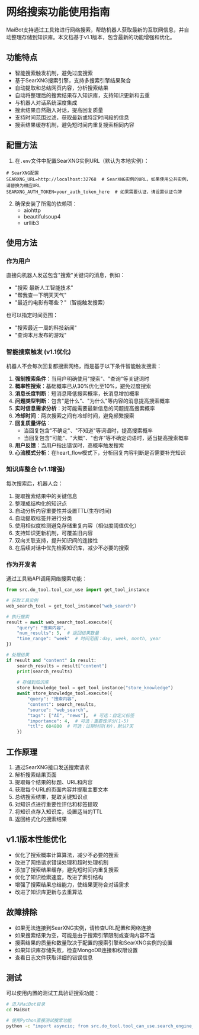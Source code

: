 # 网络搜索功能使用指南

MaiBot支持通过工具箱进行网络搜索，帮助机器人获取最新的互联网信息，并自动整理存储到知识库。本文档基于v1.1版本，包含最新的功能增强和优化。

## 功能特点

- 智能搜索触发机制，避免过度搜索
- 基于SearXNG搜索引擎，支持多搜索引擎结果聚合
- 自动提取和总结网页内容，分析搜索结果
- 自动将整理后的搜索结果存入知识库，支持知识更新和去重
- 与机器人对话系统深度集成
- 搜索结果自然融入对话，提高回复质量
- 支持时间范围过滤，获取最新或特定时间段的信息
- 搜索结果缓存机制，避免短时间内重复搜索相同内容

## 配置方法

1. 在`.env`文件中配置SearXNG实例URL（默认为本地实例）：

```
# SearXNG配置
SEARXNG_URL=http://localhost:32768  # SearXNG实例的URL，如果使用公共实例，请替换为相应URL
SEARXNG_AUTH_TOKEN=your_auth_token_here  # 如果需要认证，请设置认证令牌
```

2. 确保安装了所需的依赖项：
   - aiohttp
   - beautifulsoup4
   - urllib3

## 使用方法

### 作为用户

直接向机器人发送包含"搜索"关键词的消息，例如：
- "搜索 最新人工智能技术"
- "帮我查一下明天天气"
- "最近的电影有哪些？"（智能触发搜索）

也可以指定时间范围：
- "搜索最近一周的科技新闻"
- "查询本月发布的游戏"

### 智能搜索触发 (v1.1优化)

机器人不会每次回复都搜索网络，而是基于以下条件智能触发搜索：

1. **强制搜索条件**：当用户明确使用"搜索"、"查询"等关键词时
2. **概率性搜索**：基础概率已从30%优化至10%，避免过度搜索
3. **消息长度判断**：短消息降低搜索概率，长消息增加概率
4. **问题类型判断**：包含"是什么"、"为什么"等内容的消息提高搜索概率
5. **实时信息需求分析**：对可能需要最新信息的问题提高搜索概率
6. **冷却时间**：两次搜索之间有冷却时间，避免频繁搜索
7. **回复质量评估**：
   - 当回复包含"不确定"、"不知道"等词语时，提高搜索概率
   - 当回复包含"可能"、"大概"、"也许"等不确定词语时，适当提高搜索概率
8. **用户反馈**：当用户指出错误时，高概率触发搜索
9. **心流模式分析**：在heart_flow模式下，分析回复内容判断是否需要补充知识

### 知识库整合 (v1.1增强)

每次搜索后，机器人会：

1. 提取搜索结果中的关键信息
2. 整理成结构化的知识点
3. 自动分析内容重要性并设置TTL(生存时间)
4. 自动提取标签并进行分类
5. 使用相似度检测避免存储重复内容（相似度阈值优化）
6. 支持知识更新机制，可覆盖旧内容
7. 双向关联支持，提升知识间的连接性
8. 在后续对话中优先检索知识库，减少不必要的搜索

### 作为开发者

通过工具箱API调用网络搜索功能：

```python
from src.do_tool.tool_can_use import get_tool_instance

# 获取工具实例
web_search_tool = get_tool_instance("web_search")

# 执行搜索
result = await web_search_tool.execute({
    "query": "搜索内容", 
    "num_results": 5,  # 返回结果数量
    "time_range": "week"  # 时间范围：day, week, month, year
})

# 处理结果
if result and "content" in result:
    search_results = result["content"]
    print(search_results)
    
    # 存储到知识库
    store_knowledge_tool = get_tool_instance("store_knowledge")
    await store_knowledge_tool.execute({
        "query": "搜索内容",
        "content": search_results,
        "source": "web_search",
        "tags": ["AI", "news"],  # 可选：自定义标签
        "importance": 4,  # 可选：重要性评分(1-5)
        "ttl": 604800  # 可选：过期时间(秒)，默认7天
    })
```

## 工作原理

1. 通过SearXNG接口发送搜索请求
2. 解析搜索结果页面
3. 提取每个结果的标题、URL和内容
4. 获取每个URL的页面内容并提取主要文本
5. 总结搜索结果，提取关键知识点
6. 对知识点进行重要性评估和标签提取
7. 将知识点存入知识库，设置适当的TTL
8. 返回格式化的搜索结果

## v1.1版本性能优化

- 优化了搜索概率计算算法，减少不必要的搜索
- 改进了网络请求错误处理和超时处理机制
- 添加了搜索结果缓存，避免短时间内重复搜索
- 优化了知识检索速度，改进了索引结构
- 增强了搜索结果总结能力，使结果更符合对话需求
- 改进了知识库更新与去重算法

## 故障排除

- 如果无法连接到SearXNG实例，请检查URL配置和网络连接
- 如果搜索结果为空，可能是由于搜索引擎限制或查询内容不当
- 搜索结果的质量和数量取决于配置的搜索引擎和SearXNG实例的设置
- 如果知识库存储失败，检查MongoDB连接和权限设置
- 查看日志文件获取详细的错误信息

## 测试

可以使用内置的测试工具验证搜索功能：

```bash
# 进入MaiBot目录
cd MaiBot

# 使用Python直接测试搜索功能
python -c "import asyncio; from src.do_tool.tool_can_use.search_engine_tool import SearchEngineTool; asyncio.run(SearchEngineTool().execute({'query': '测试查询', 'result_mode': 'direct'}))"
``` 